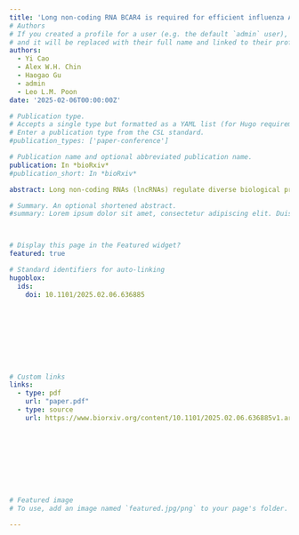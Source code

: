 ```yaml
---
title: 'Long non-coding RNA BCAR4 is required for efficient influenza A virus replication'
# Authors
# If you created a profile for a user (e.g. the default `admin` user), write the username (folder name) here
# and it will be replaced with their full name and linked to their profile.
authors:
  - Yi Cao
  - Alex W.H. Chin
  - Haogao Gu
  - admin
  - Leo L.M. Poon
date: '2025-02-06T00:00:00Z'

# Publication type.
# Accepts a single type but formatted as a YAML list (for Hugo requirements).
# Enter a publication type from the CSL standard.
#publication_types: ['paper-conference']

# Publication name and optional abbreviated publication name.
publication: In *bioRxiv*
#publication_short: In *bioRxiv*

abstract: Long non-coding RNAs (lncRNAs) regulate diverse biological processes, including influenza A virus (IAV) infection. However, the understanding of lncRNAs in IAV infection is limited. By using both bioinformatic analyses and virological assays, we showed that lncRNA BCAR4 expression can be highly induced by infection of multiple different IAV subtypes. BCAR4 was required for the propagation of IAV infection. Genetic inactivation of BCAR4 inhibited IAV growth. Investigation of the IAV infection cycle revealed a suppressed IAV viral RNA transcription and replication, and attenuated viral protein synthesis in the BCAR4-deficient cells. BCAR4 potentially interacted with cellular splicing-associated proteins and the activation of BCAR4 was associated with influenza viral NS segment. These findings suggest the important role of lncRNA BCAR4 in regulation of IAV infection.

# Summary. An optional shortened abstract.
#summary: Lorem ipsum dolor sit amet, consectetur adipiscing elit. Duis posuere tellus ac convallis placerat. Proin tincidunt magna sed ex sollicitudin condimentum.



# Display this page in the Featured widget?
featured: true

# Standard identifiers for auto-linking
hugoblox:
  ids:
    doi: 10.1101/2025.02.06.636885
        
        
        
        
        
        
        
             

# Custom links
links:
  - type: pdf
    url: "paper.pdf"
  - type: source
    url: https://www.biorxiv.org/content/10.1101/2025.02.06.636885v1.article-info
        
        
        
        
        
        
        
        

# Featured image
# To use, add an image named `featured.jpg/png` to your page's folder.

---
```



